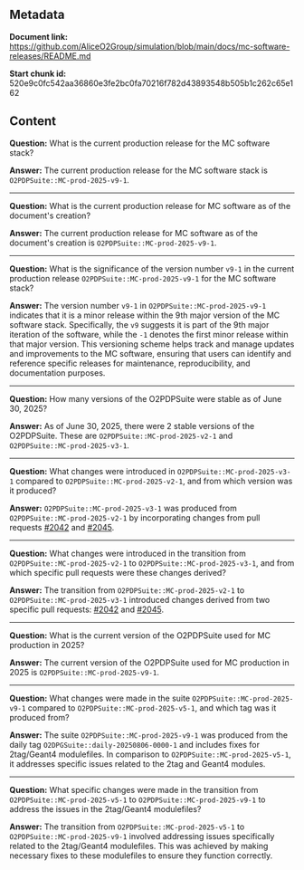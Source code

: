 ## Metadata

**Document link:** https://github.com/AliceO2Group/simulation/blob/main/docs/mc-software-releases/README.md

**Start chunk id:** 520e9c0fc542aa36860e3fe2bc0fa70216f782d43893548b505b1c262c65e162

## Content

**Question:** What is the current production release for the MC software stack?

**Answer:** The current production release for the MC software stack is `O2PDPSuite::MC-prod-2025-v9-1`.

---

**Question:** What is the current production release for MC software as of the document's creation?

**Answer:** The current production release for MC software as of the document's creation is `O2PDPSuite::MC-prod-2025-v9-1`.

---

**Question:** What is the significance of the version number `v9-1` in the current production release `O2PDPSuite::MC-prod-2025-v9-1` for the MC software stack?

**Answer:** The version number `v9-1` in `O2PDPSuite::MC-prod-2025-v9-1` indicates that it is a minor release within the 9th major version of the MC software stack. Specifically, the `v9` suggests it is part of the 9th major iteration of the software, while the `-1` denotes the first minor release within that major version. This versioning scheme helps track and manage updates and improvements to the MC software, ensuring that users can identify and reference specific releases for maintenance, reproducibility, and documentation purposes.

---

**Question:** How many versions of the O2PDPSuite were stable as of June 30, 2025?

**Answer:** As of June 30, 2025, there were 2 stable versions of the O2PDPSuite. These are `O2PDPSuite::MC-prod-2025-v2-1` and `O2PDPSuite::MC-prod-2025-v3-1`.

---

**Question:** What changes were introduced in `O2PDPSuite::MC-prod-2025-v3-1` compared to `O2PDPSuite::MC-prod-2025-v2-1`, and from which version was it produced?

**Answer:** `O2PDPSuite::MC-prod-2025-v3-1` was produced from `O2PDPSuite::MC-prod-2025-v2-1` by incorporating changes from pull requests [#2042](https://github.com/AliceO2Group/O2DPG/pull/2042) and [#2045](https://github.com/AliceO2Group/O2DPG/pull/2045).

---

**Question:** What changes were introduced in the transition from `O2PDPSuite::MC-prod-2025-v2-1` to `O2PDPSuite::MC-prod-2025-v3-1`, and from which specific pull requests were these changes derived?

**Answer:** The transition from `O2PDPSuite::MC-prod-2025-v2-1` to `O2PDPSuite::MC-prod-2025-v3-1` introduced changes derived from two specific pull requests: [#2042](https://github.com/AliceO2Group/O2DPG/pull/2042) and [#2045](https://github.com/AliceO2Group/O2DPG/pull/2045).

---

**Question:** What is the current version of the O2PDPSuite used for MC production in 2025?

**Answer:** The current version of the O2PDPSuite used for MC production in 2025 is `O2PDPSuite::MC-prod-2025-v9-1`.

---

**Question:** What changes were made in the suite `O2PDPSuite::MC-prod-2025-v9-1` compared to `O2PDPSuite::MC-prod-2025-v5-1`, and which tag was it produced from?

**Answer:** The suite `O2PDPSuite::MC-prod-2025-v9-1` was produced from the daily tag `O2DPGSuite::daily-20250806-0000-1` and includes fixes for 2tag/Geant4 modulefiles. In comparison to `O2PDPSuite::MC-prod-2025-v5-1`, it addresses specific issues related to the 2tag and Geant4 modules.

---

**Question:** What specific changes were made in the transition from `O2PDPSuite::MC-prod-2025-v5-1` to `O2PDPSuite::MC-prod-2025-v9-1` to address the issues in the 2tag/Geant4 modulefiles?

**Answer:** The transition from `O2PDPSuite::MC-prod-2025-v5-1` to `O2PDPSuite::MC-prod-2025-v9-1` involved addressing issues specifically related to the 2tag/Geant4 modulefiles. This was achieved by making necessary fixes to these modulefiles to ensure they function correctly.